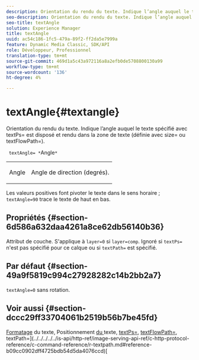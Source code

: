 ```yaml
---
description: Orientation du rendu du texte. Indique l’angle auquel le texte spécifié avec textPs= est disposé et rendu dans la zone de texte (définie avec size= ou textFlowPath=).
seo-description: Orientation du rendu du texte. Indique l’angle auquel le texte spécifié avec textPs= est disposé et rendu dans la zone de texte (définie avec size= ou textFlowPath=).
seo-title: textAngle
solution: Experience Manager
title: textAngle
uuid: ac54c186-1fc5-479a-89f2-ff2da5e7999a
feature: Dynamic Media Classic, SDK/API
role: Développeur, Professionnel
translation-type: tm+mt
source-git-commit: 469d1a5c43a972116a8a2efb0de5708800130a99
workflow-type: tm+mt
source-wordcount: '136'
ht-degree: 4%

---
```



# textAngle{#textangle}

Orientation du rendu du texte. Indique l’angle auquel le texte spécifié avec textPs= est disposé et rendu dans la zone de texte (définie avec size= ou textFlowPath=).

` textAngle= *`Angle`*`

<table id="simpletable_40832AC4B43A458CA69B225768124F58"> 
 <tr class="strow"> 
  <td class="stentry"> <p> <span class="varname"> Angle </span> </p> </td> 
  <td class="stentry"> <p>Angle de direction (degrés). </p> </td> 
 </tr> 
</table>

Les valeurs positives font pivoter le texte dans le sens horaire ; `textAngle=90` trace le texte de haut en bas.

## Propriétés {#section-6d586a632daa4261a8ce62db56140b36}

Attribut de couche. S&#39;applique à `layer=0` si `layer=comp`. Ignoré si `textPs=` n&#39;est pas spécifié pour ce calque ou si `textPath=` est spécifié.

## Par défaut {#section-49a9f5819c994c27928282c14b2bb2a7}

`textAngle=0` sans rotation.

## Voir aussi {#section-dccc29ff33704061b2519b56b7be45fd}

[Formatage](../../../../../is-api/http-ref/image-serving-api-ref/c-http-protocol-reference/c-text-formatting/c-text-formatting.md#concept-0d3136db7f6f49668274541cd4b6364c) du texte, Positionnement [ du ](../../../../../is-api/http-ref/image-serving-api-ref/c-http-protocol-reference/c-text-formatting/r-text-positioning.md#reference-f647443d92914f4b89a7cc5a83267d87)texte,  [textPs=](../../../../../is-api/http-ref/image-serving-api-ref/c-http-protocol-reference/c-command-reference/r-textps.md#reference-4209a2a6169f44278da2647cfb0cd767),  [textFlowPath=](../../../../../is-api/http-ref/image-serving-api-ref/c-http-protocol-reference/c-command-reference/r-textflowpath.md#reference-0b8d9493d71342f0b6a64a6d221584ef), textPath=](../../../../../is-api/http-ref/image-serving-api-ref/c-http-protocol-reference/c-command-reference/r-textpath.md#reference-b09cc0902dff4725bdb54d5da4076ccd)[
